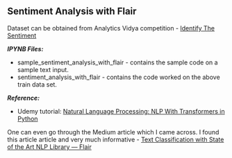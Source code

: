## Sentiment Analysis with Flair

Dataset can be obtained from Analytics Vidya competition - [Identify The Sentiment](https://datahack.analyticsvidhya.com/contest/linguipedia-codefest-natural-language-processing-1/)

__*IPYNB Files:*__
  - sample_sentiment_analysis_with_flair - contains the sample code on a sample text input.
  - sentiment_analysis_with_flair - contains the code worked on the above train data set.

__*Reference:*__
  - Udemy tutorial: [Natural Language Processing: NLP With Transformers in Python](https://www.udemy.com/course/nlp-with-transformers/)
  
One can even go through the Medium article which I came across. I found this article article and very much informative - [Text Classification with State of the Art NLP Library — Flair](https://towardsdatascience.com/text-classification-with-state-of-the-art-nlp-library-flair-b541d7add21f)
